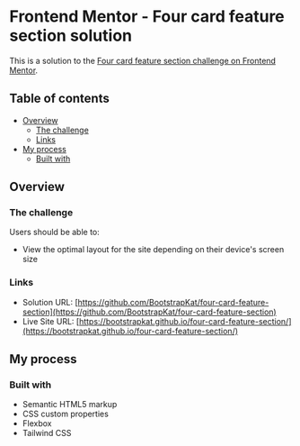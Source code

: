 # Frontend Mentor - Four card feature section solution

This is a solution to the [Four card feature section challenge on Frontend Mentor](https://www.frontendmentor.io/challenges/four-card-feature-section-weK1eFYK).

## Table of contents

- [Overview](#overview)
  - [The challenge](#the-challenge)
  - [Links](#links)
- [My process](#my-process)
  - [Built with](#built-with)

## Overview

### The challenge

Users should be able to:

- View the optimal layout for the site depending on their device's screen size

### Links

- Solution URL: [https://github.com/BootstrapKat/four-card-feature-section](https://github.com/BootstrapKat/four-card-feature-section)
- Live Site URL: [https://bootstrapkat.github.io/four-card-feature-section/](https://bootstrapkat.github.io/four-card-feature-section/)

## My process

### Built with

- Semantic HTML5 markup
- CSS custom properties
- Flexbox
- Tailwind CSS
